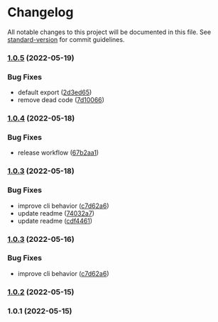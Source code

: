 # Changelog

All notable changes to this project will be documented in this file. See [standard-version](https://github.com/conventional-changelog/standard-version) for commit guidelines.

### [1.0.5](https://github.com/detj/semverflation/compare/v1.0.4...v1.0.5) (2022-05-19)


### Bug Fixes

* default export ([2d3ed65](https://github.com/detj/semverflation/commit/2d3ed6514a1ed70258115247b73564b6e0b88de3))
* remove dead code ([7d10066](https://github.com/detj/semverflation/commit/7d100668a8fe4d92091cb8a12bfd7509c6f1e9f7))

### [1.0.4](https://github.com/detj/semverflation/compare/v1.0.3...v1.0.4) (2022-05-18)


### Bug Fixes

* release workflow ([67b2aa1](https://github.com/detj/semverflation/commit/67b2aa1c411afcc09437d189d8dcc20745c2f0cb))

### [1.0.3](https://github.com/detj/semverflation/compare/v1.0.2...v1.0.3) (2022-05-18)


### Bug Fixes

* improve cli behavior ([c7d62a6](https://github.com/detj/semverflation/commit/c7d62a6254c5c3a7b3bac379eea8f5aa8c8afa4d))
* update readme ([74032a7](https://github.com/detj/semverflation/commit/74032a7017a3f19c8d38dde57440df532f063a15))
* update readme ([cdf4461](https://github.com/detj/semverflation/commit/cdf4461971489e26750d2d19252dd3cc577f325b))

### [1.0.3](https://github.com/detj/semverflation/compare/v1.0.2...v1.0.3) (2022-05-16)


### Bug Fixes

* improve cli behavior ([c7d62a6](https://github.com/detj/semverflation/commit/c7d62a6254c5c3a7b3bac379eea8f5aa8c8afa4d))

### [1.0.2](https://github.com/detj/semverflation/compare/v1.0.1...v1.0.2) (2022-05-15)

### 1.0.1 (2022-05-15)
